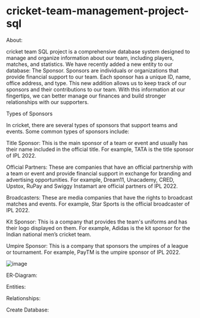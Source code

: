 # cricket-team-management-project-sql
About:

cricket team SQL project is a comprehensive database system designed to manage and organize information about our team, including players, matches, and statistics. We have recently added a new entity to our database: The Sponsor. Sponsors are individuals or organizations that provide financial support to our team. Each sponsor has a unique ID, name, office address, and type. This new addition allows us to keep track of our sponsors and their contributions to our team. With this information at our fingertips, we can better manage our finances and build stronger relationships with our supporters.

Types of Sponsors

In cricket, there are several types of sponsors that support teams and events. Some common types of sponsors include:


Title Sponsor: This is the main sponsor of a team or event and usually has their name included in the official title. For example, TATA is the title sponsor of IPL 2022.


Official Partners: These are companies that have an official partnership with a team or event and provide financial support in exchange for branding and advertising opportunities. For example, Dream11, Unacademy, CRED, Upstox, RuPay and Swiggy Instamart are official partners of IPL 2022.


Broadcasters: These are media companies that have the rights to broadcast matches and events. For example, Star Sports is the official broadcaster of IPL 2022.


Kit Sponsor: This is a company that provides the team's uniforms and has their logo displayed on them. For example, Adidas is the kit sponsor for the Indian national men’s cricket team.


Umpire Sponsor: This is a company that sponsors the umpires of a league or tournament. For example, PayTM is the umpire sponsor of IPL 2022.

![image](https://github.com/RAMANAN31/cricket-team-management-project-sql/assets/112418260/5ba88006-3a8e-4b40-9feb-6fe514e53bd0)

ER-Diagram:



Entities:




Relationships:

Create Database:



